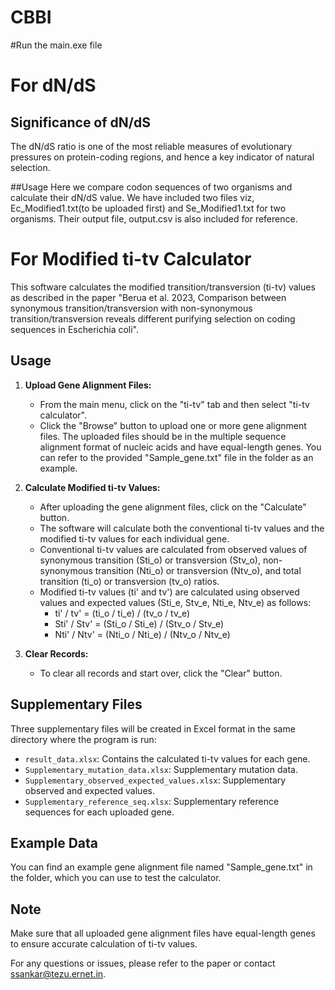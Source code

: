 # CBBI
#Run the main.exe file


# For dN/dS

## Significance of dN/dS
The dN/dS ratio is one of the most reliable measures of evolutionary pressures on protein-coding regions, and hence a key indicator of natural selection.

##Usage
Here we compare codon sequences of two organisms and calculate their dN/dS value.
We have included two files viz, Ec_Modified1.txt(to be uploaded first) and Se_Modified1.txt for two organisms. Their output file, output.csv is also included for reference.


# For Modified ti-tv Calculator

This software calculates the modified transition/transversion (ti-tv) values as described in the paper "Berua et al. 2023, Comparison between synonymous transition/transversion with non-synonymous transition/transversion reveals different purifying selection on coding sequences in Escherichia coli".

## Usage

1. **Upload Gene Alignment Files:**
   - From the main menu, click on the "ti-tv" tab and then select "ti-tv calculator".
   - Click the "Browse" button to upload one or more gene alignment files. The uploaded files should be in the multiple sequence alignment format of nucleic acids and have equal-length genes. You can refer to the provided "Sample_gene.txt" file in the folder as an example.

2. **Calculate Modified ti-tv Values:**
   - After uploading the gene alignment files, click on the "Calculate" button.
   - The software will calculate both the conventional ti-tv values and the modified ti-tv values for each individual gene.
   - Conventional ti-tv values are calculated from observed values of synonymous transition (Sti_o) or transversion (Stv_o), non-synonymous transition (Nti_o) or transversion (Ntv_o), and total transition (ti_o) or transversion (tv_o) ratios.
   - Modified ti-tv values (ti' and tv') are calculated using observed values and expected values (Sti_e, Stv_e, Nti_e, Ntv_e) as follows:
     - ti' / tv' = (ti_o / ti_e) / (tv_o / tv_e)
     - Sti' / Stv' = (Sti_o / Sti_e) / (Stv_o / Stv_e)
     - Nti' / Ntv' = (Nti_o / Nti_e) / (Ntv_o / Ntv_e)

3. **Clear Records:**
   - To clear all records and start over, click the "Clear" button.

## Supplementary Files
Three supplementary files will be created in Excel format in the same directory where the program is run:
- `result_data.xlsx`: Contains the calculated ti-tv values for each gene.
- `Supplementary_mutation_data.xlsx`: Supplementary mutation data.
- `Supplementary_observed_expected_values.xlsx`: Supplementary observed and expected values.
- `Supplementary_reference_seq.xlsx`: Supplementary reference sequences for each uploaded gene.

## Example Data
You can find an example gene alignment file named "Sample_gene.txt" in the folder, which you can use to test the calculator.

## Note
Make sure that all uploaded gene alignment files have equal-length genes to ensure accurate calculation of ti-tv values.

For any questions or issues, please refer to the paper or contact ssankar@tezu.ernet.in.